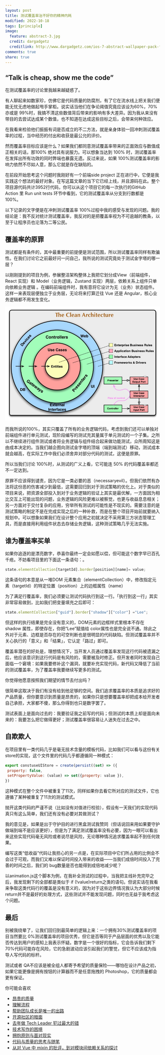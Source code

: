 ```yaml
---
layout: post
title: 测试覆盖率治不好你的精神内耗
modified: 2022-10-18
tags: [principle]
image:
  feature: abstract-3.jpg
  credit: dargadgetz
  creditlink: http://www.dargadgetz.com/ios-7-abstract-wallpaper-pack-for-iphone-5-and-ipod-touch-retina/
comments: true
share: true
---
```


## “Talk is cheap, show me the code”

 
在测试覆盖率的讨论里我越来越疑惑了。
 
有人聊起来如数家珍，仿佛它是代码质量的防腐剂，有了它在流水线上把关我们便能无忧无虑地做起甩手掌柜。说实话当他们在争论阈值究竟应该设为60%，70% 亦或是 99%时，我搞不清这些数值背后带来的影响有多大差异。因为我从来没有带目的去尝试达成某个数值，也不知道在达成这些目标之后，会带来何种效应。
 
在我看来检验他们振振有词是否成立的不二方法，就是亲身体验一回冲刺测试覆盖率的过程，当中经历的付出和收获是最公允的评价。
 
然而覆盖率目标应该是什么？如果我们都同意测试覆盖率带来的正面效应与数值成正相关的话，那100% 绝对具有说服力。可以想象当达到 100% 时，测试覆盖率在发挥出所有功效的同时弊端也暴露无遗。反过来说，如果 100%测试覆盖率的影响力依然不尽如人意，那么它就是存在缺陷的。
 
在前段开始思考这个问题时我刚好有一个前端side project 正在进行中，它便是我实践这个想法的最好对象。在写这篇文章的当下它已经上线，并且源码在此。整个项目源代码共计3952行代码，你可以从这个项目它的每一次执行的GitHub Action 里 Run unit tests 环节中看到，它的测试覆盖率从分支到行数都是 100%。
 
以下记录的文字便是在冲刺测试覆盖率 100%过程中我的感受与发现的问题。我的结论是：我不反对统计测试覆盖率，我反对的是把覆盖率视为不可逾越的教条，以至于让程序员也沦落为二等公民。
 
## 覆盖率的原罪
 
测试都是有条件的，其中最重要的前提便是测试范围，所以测试覆盖率同样有欺骗性。在我们讨论它之前最好问一问自己，我所说的测试究竟处于测试金字塔的哪一层？
 
以刚刚提到的项目为例，参展整洁架构整体上我把它划分成View（前端组件，React 实现）和 Model（业务逻辑，Zustand 实现）两层，依赖关系上组件只单向依赖业务逻辑 。在编码前端组件时，我有意将它设计为无（业务）状态组件。这样一来表现层便独立于业务层，无论将来打算迁往 Vue 还是 Angular，核心业务逻辑都不用发生变化。
 
![](../images/007_test-coverage-rethink/clean_architecture.jpg)
 
而我所说的100%，其实只覆盖了所有的业务逻辑代码，考虑到我们还可以单独对前端组件进行单元测试，现阶段编写的测试充其量属于单元测试的一个子集。之所以不继续进行组件测试或者将业务逻辑与组件结合起来做功能测试，众所周知这是由成本决定的。当我们越企图向测试金字塔的顶端（端到端测试）移动，测试成本就会越高，在实际工作中我们必须舍弃对部分代码的测试，这便是原罪。
 
所以当我们讨论 100%时，从测试的广义上看，它可能连 50% 的代码覆盖率都还不一定达到。
 
原罪不应该得到谴责，因为它是一类必要的恶（necessaryevil）。但我们依然有办法将这份恶的伤害减少到最低，这需要回归到对于测试策略的优化上。对于类似的项目来说，把资源全部投入到对于业务逻辑的验证上其实是最优解，一方面因为相比交互上可能出现的问题，业务逻辑的风险更难以被察觉，也更与收益息息相关；另一方面对于交付复杂的应用，穷举所有测试的可能性是不现实的。需要注意的是测试策略的制定不是在完成实现之后的一种补救，而是在整个项目开始前就要纳入规划中。可以想象如果我们在设计整个应用之初就决定不采用第三方状态管理工具，而是直接用利用组件状态去存储业务逻辑，这种测试策略几乎无法实施。
 
## 谁为覆盖率买单
 
如果你追逐的是漂亮数字，恭喜你最终一定会如愿以偿，但可能这个数字早已百孔千疮。不妨看项目里的下面这一条语句：。

```javascript
state.elementCollection[targetId].border[position][name]= value;
```
 
这条语句的本意是从一堆DOM 元素集合（elementCollection）中，修改指定元素（targetId）的特定位置（position）上的边框属性（name）
 
为了满足行覆盖率，我们必须要让测试代码执行到这一行。「执行到这一行」其实非常容易做到，比如我们把变量填充之后即可：

```javascript
state.elementCollection["guid"].border["shadow"]["color"] ="Lee";
```

但这样的执行结果是完全没有意义的，DOM元素的边框样式里根本不存在 shadow 属性，即使存在，你把“Lee”赋值给 color属性也是完全说不通。除此之外对于元素、边框是否存在的可空判断也是很明显的代码缺陷。但测试覆盖率并不关心执行的「意义」和「结果」，它认定「路过」即可。
 
覆盖率潜在的好处是，理想情况下，当开发人员通过覆盖率发现这行代码被遗漏之后，他应该意识到这行代码是有风险的，需要被及时修正。但开发者同时发现自己面临一个窘境：如果我要修补这个漏洞，就要补充实现代码，新代码又降低了当前的测试覆盖率，为了覆盖率我要继续写更多的测试。
 
你觉得他愿意按照我们期望的情节去付出吗？
 
很简单这取决于我们有没有给到他足够的空间。我们追求覆盖率的本质是追求好的产品质量，但你要意识到质量是昂贵的，如果你只是想要覆盖率却把成本给开发者自己承担，大家都不傻，那么你得到也只是数字罢了。
 
测试表面上是面向过去的：我要验证我之前写的代码；但测试的本质上却是面向未来的：我要怎么把它做得更好；测试覆盖率很容易让人迷失在过去之中。
 
## 自欺欺人
 
在项目里有一类代码几乎是毫无技术含量的模板代码，比如我们可以看与这份有关 store的实现，这个文件里的代码几乎都遵循同一种模式：
 
```javascript
export constuseUIStore = create(persist((set) => ({
 property: false,
 setPropertyValue: (value) => set({property: value }),
})
```
 
这种模式在整个文件中被重复了11次，同样如果你去看它所对应的测试文件，它也遵循了某种被重复了11次的测试模式。
 
抛开这类代码的严谨不说（比如没有对值进行校验），假设有一天我们的实现代码真只有这么简单，我们还有没有必要对其做测试？
 
我的意见是，如果是出于守护目的进行黑盒测试我赞同（但话说回来用如果要守护做端到端不是应该更好），但是为了满足测试覆盖率没有必要，因为一眼可以看出来这些实现代码毫无风险或者说尽是风险，无论哪种情况追求覆盖率起不到任何效果。
 
编写这类“低收益”代码让我担心的另一点是，在实际项目中它们所占用的比例会不会过于可观，而我们又难以保证时间投入带来的收益——当我们成倍时间投入了完善的时间之后，我们的 bug数量是否也能得到成倍地减少呢？
 
以animation.js这个脚本为例，在我补全测试的过程中，当我把主线补充完毕之后，我发现剩下的全部都是类似于 if (!value)return之类的语句。但说实话在我看来争取这类代码行的覆盖是没有意义的，因为对于这些边界情况我认为大部分时候 return并不是最好的处理方式，这些测试并不能发现问题，同时也无益于我考虑这个问题。
 
## 最后
 
别被我绕晕了，让我们回归到最简单的逻辑上来：一个拥有30%测试覆盖率的项目当然要比 0%测试覆盖率的项目优秀，但它是否等同于产品层面的优秀以及它能否传达到用户的感知上我表示怀疑。数字是一个很好的指标，它会告诉我们剩下 70%代码可能存在风险，它的急剧波动应该引起我们的警觉，但它不应该成为指导人写代码的标杆。
 
测试或者 QA不应该是被全组人都寄予希望的质量保险——哪怕在设计产品之初，如果它能更像是拥有按钮的计算器而不是任意拖拽的 Photoshop，它的质量都会更有保证。


你可能会喜欢

- [昂贵的质量](https://www.v2think.com/expensive-software-quality)
- [理解流程](https://www.v2think.com/understanding-process)
- [帮助团队成长是唯一的出路](https://www.v2think.com/what-is-leadership)
- [开源社区的暗面](https://www.v2think.com/darkside-of-the-opensource)
- [去年做 Tech Leader 犯过最大的错](https://www.v2think.com/tech-leader-mistake)
- [技术写作的困境](https://www.v2think.com/stuck-in-technical-writing)
- [拥抱原则与面对现实](https://www.v2think.com/principles-and-facts)
- [代码与质量的思考与随笔](https://www.v2think.com/think-about-good-code)
- [从对 Vue 中 mixin 的批评，到对模块间依赖关系的探讨](https://www.v2think.com/vue-mixin-module-dependency)




